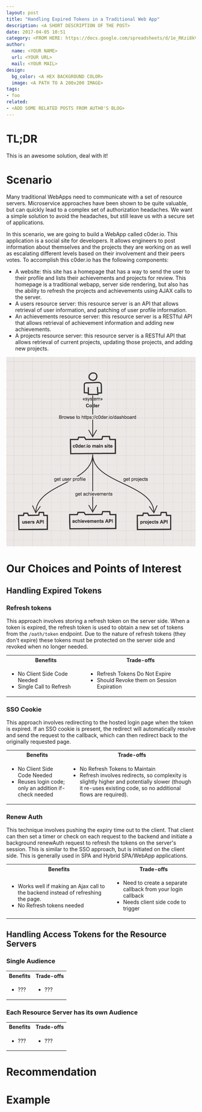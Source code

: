 ```yaml
---
layout: post
title: "Handling Expired Tokens in a Traditional Web App"
description: <A SHORT DESCRIPTION OF THE POST>
date: 2017-04-05 10:51
category: <FROM HERE: https://docs.google.com/spreadsheets/d/1e_RKzi8kVwzqPG8si8kyDOWPiBk9tI-XNGh0KgRIF7Q>
author: 
  name: <YOUR NAME>
  url: <YOUR URL>
  mail: <YOUR MAIL>
design: 
  bg_color: <A HEX BACKGROUND COLOR>
  image: <A PATH TO A 200x200 IMAGE>
tags: 
- foo
related:
- <ADD SOME RELATED POSTS FROM AUTH0'S BLOG>
---
```


# TL;DR
This is an awesome solution, deal with it!

# Scenario
Many traditional WebApps need to communicate with a set of resource servers.  Microservice approaches have been shown to be quite valuable, but can quickly lead to a complex set of authorization headaches.  We want a simple solution to avoid the headaches, but still leave us with a secure set of applications.

In this scenario, we are going to build a WebApp called c0der.io.  This application is a social site for developers.  It allows engineers to post information about themselves and the projects they are working on as well as escalating different levels based on their involvement and their peers votes.  To accomplish this c0der.io has the following components:

*  A website: this site has a homepage that has a way to send the user to their profile and lists their achievements and projects for review.  This homepage is a traditional webapp, server side rendering, but also has the ability to refresh the projects and achievements using AJAX calls to the server.
*  A users resource server: this resource server is an API that allows retrieval of user information, and patching of user profile information.
*  An achievements resource server: this resource server is a RESTful API that allows retrieval of achievement information and adding new achievements.
*  A projects resource server: this resource server is a RESTful API that allows retrieval of current projects, updating those projects, and adding new projects.

![Application Overview](./images/application_overview.png)

# Our Choices and Points of Interest

## Handling Expired Tokens

### Refresh tokens
This approach involves storing a refresh token on the server side.  When a token is expired, the refresh token is used to obtain a new set of tokens from the `/oath/token` endpoint.  Due to the nature of refresh tokens (they don't expire) these tokens must be protected on the server side and revoked when no longer needed.

<table>
  <tbody>
    <tr>
      <th align="center">Benefits</th>
      <th align="center">Trade-offs</th>
    </tr>
    <tr>
      <td>
        <ul>
          <li>No Client Side Code Needed</li>
          <li>Single Call to Refresh</li>
        </ul>
      </td>
      <td>
        <ul>
          <li>Refresh Tokens Do Not Expire</li>
          <li>Should Revoke them on Session Expiration</li>
        </ul>
      </td>
    </tr>
  </tbody>
</table>

### SSO Cookie
This approach involves redirecting to the hosted login page when the token is expired.  If an SSO cookie is present, the redirect will automatically resolve and send the request to the callback, which can then redirect back to the originally requested page.

<table>
  <tbody>
    <tr>
      <th align="center">Benefits</th>
      <th align="center">Trade-offs</th>
    </tr>
    <tr>
      <td>
        <ul>
          <li>No Client Side Code Needed</li>
          <li>Reuses login code; only an addition if-check needed</li>
        </ul>
      </td>
      <td>
        <ul>
          <li>No Refresh Tokens to Maintain</li>
          <li>Refresh involves redirects, so complexity is slightly higher and potentially slower (though it re-uses existing code, so no additional flows are required).</li>
        </ul>
      </td>
    </tr>
  </tbody>
</table>


### Renew Auth
This technique involves pushing the expiry time out to the client.  That client can then set a timer or check on each request to the backend and initiate a background renewAuth request to refresh the tokens on the server's session.  This is similar to the SSO approach, but is initiated on the client side.  This is generally used in SPA and Hybrid SPA/WebApp applications.

<table>
  <tbody>
    <tr>
      <th align="center">Benefits</th>
      <th align="center">Trade-offs</th>
    </tr>
    <tr>
      <td>
        <ul>
          <li>Works well if making an Ajax call to the backend instead of refreshing the page.</li>
          <li>No Refresh tokens needed</li>
        </ul>
      </td>
      <td>
        <ul>
          <li>Need to create a separate callback from your login callback</li>
          <li>Needs client side code to trigger</li>
        </ul>
      </td>
    </tr>
  </tbody>
</table>

## Handling Access Tokens for the Resource Servers

### Single Audience
<table>
  <tbody>
    <tr>
      <th align="center">Benefits</th>
      <th align="center">Trade-offs</th>
    </tr>
    <tr>
      <td>
        <ul>
          <li>???</li>
        </ul>
      </td>
      <td>
        <ul>
          <li>???</li>
        </ul>
      </td>
    </tr>
  </tbody>
</table>

### Each Resource Server has its own Audience
<table>
  <tbody>
    <tr>
      <th align="center">Benefits</th>
      <th align="center">Trade-offs</th>
    </tr>
    <tr>
      <td>
        <ul>
          <li>???</li>
        </ul>
      </td>
      <td>
        <ul>
          <li>???</li>
        </ul>
      </td>
    </tr>
  </tbody>
</table>

# Recommendation

# Example

